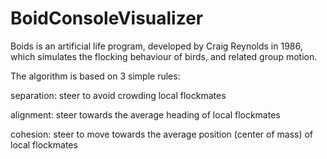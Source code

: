 # BoidConsoleVisualizer
Boids is an artificial life program, developed by Craig Reynolds in 1986, which simulates the flocking behaviour of birds, and related group motion.

The algorithm is based on 3 simple rules:

separation: steer to avoid crowding local flockmates

alignment: steer towards the average heading of local flockmates

cohesion: steer to move towards the average position (center of mass) of local flockmates
